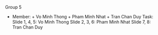 Group 5
- Member:  + Vo Minh Thong
           + Pham Minh Nhat
           + Tran Chan Duy
Task:
Slide 1, 4, 5: Vo Minh Thong
Slide 2, 3, 6: Pham Minh Nhat
Slide 7, 8:    Tran Chan Duy
